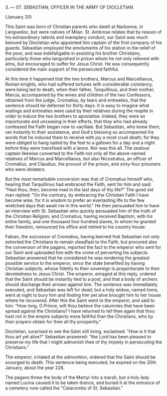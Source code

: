 
3\. — ST. SEBASTIAN, OFFICER IN THE ARMY OF DIOCLETIAN

(January 20)

This Saint was born of Christian parents who dwelt at Narbonne, in Languedoc, but were natives of Milan. St. Ambrose relates that by reason of his extraordinary talents and exemplary conduct, our Saint was much beloved by Diocletian who appointed him captain of the first company of his guards. Sebastian employed the emoluments of his station in the relief of the poor, and was indefatigable in assisting his brother Christians, particularly those who languished in prison whom he not only relieved with alms, but encouraged to suffer for Jesus Christ. He was consequently considered the main support of the persecuted faithful.

At this time it happened that the two brothers, Marcus and Marcellianus, Roman knights, who had suffered tortures with considerable constancy, were being led to death, when their father, Tarquillinus, and their mother, Marcia, accompanied by the wives and children of the two Confessors, obtained from the judge, Cromatius, by tears and entreaties, that the sentence should be deferred for thirty days. It is easy to imagine what wailings and entreaties were used by their relatives during the respite in order to induce the two brothers to apostatise. Indeed, they were so importunate and unceasing in their efforts, that they who had already confessed the Faith began now to vacillate. But Sebastian, who knew them, ran instantly to their assistance, and God\'s blessing so accompanied his words that he induced them to receive with joy a most cruel death; for they were obliged to hang nailed by the feet to a gallows for a day and a night before they were transfixed with a lance. Nor was this all. The zealous captain likewise converted to the Faith not only all the above-named relatives of Marcus and Marcellianus, but also Nicostratus, an officer of Cromatius, and Claudius, the provost of the prison, and sixty-four prisoners who were idolaters.

But the most remarkable conversion was that of Cromatius himself who, hearing that Tarquillinus had embraced the Faith, sent for him and said: \"Hast thou, then, become mad in the last days of thy life?\" The good old man replied: \"On the contrary, by embracing the Christian Faith I have become wise, for it is wisdom to prefer an everlasting life to the few wretched days that await me in this world.\" He then persuaded him to have an interview with St. Sebastian who quickly persuaded him of the truth of the Christian Religion; and Cromatius, having received Baptism, with his entire family, and one thousand four hundred slaves, to whom he granted their freedom, renounced his office and retired to his country house.

Fabian, the successor of Cromatius, having learned that Sebastian not only exhorted the Christians to remain steadfast to the Faith, but procured also the conversion of the pagans, reported the fact to the emperor who sent for our Saint and upbraided him with the crime of perverting his subjects. Sebastian answered that he considered he was rendering the greatest possible service to the emperor, since the state benefited by having Christian subjects, whose fidelity to their sovereign is proportionate to their devotedness to Jesus Christ. The emperor, enraged at this reply, ordered that the Saint should be instantly tied to a post, and that a body of archers should discharge their arrows against him. The sentence was immediately executed, and Sebastian was left for dead; but a holy widow, named Irene, went at night to bury him and finding him yet alive brought him to her house where he recovered. After this the Saint went to the emperor, and said to him: \"How long, O Prince, wilt thou believe the calumnies that have been spread against the Christians? I have returned to tell thee again that thou hast not in the empire subjects more faithful than the Christians, who by their prayers obtain for thee all thy prosperity.\"

Diocletian, surprised to see the Saint still living, exclaimed: \"How is it that thou art yet alive?\" Sebastian answered: \"the Lord has been pleased to preserve my life that I might admonish thee of thy impiety in persecuting the Christians.\"

The emperor, irritated at the admonition, ordered that the Saint should be scourged to death. This sentence being executed, he expired on the 20th January, about the year 228.

The pagans threw the body of the Martyr into a marsh, but a holy lady named Lucina caused it to be taken thence, and buried it at the entrance of a cemetery now called the \"Catacombs of St. Sebastian.\"

